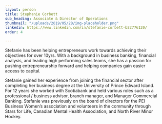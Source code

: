 ```yaml
---
layout: person
title: Stephanie Corbett
sub_heading: Associate & Director of Operations
thumbnail: "/uploads/2019/05/28/img-placeholder.png"
linkedin: https://www.linkedin.com/in/stefanie-corbett-b22776120/
order: 4

---
```

Stefanie has been helping entrepreneurs work towards achieving their objectives for over 10yrs. With a background in business banking, financial analysis, and leading high performing sales teams, she has a passion for pushing entrepreneurship forward and helping companies gain easier access to capital.

Stefanie gained her experience from joining the financial sector after completing her business degree at the University of Prince Edward Island. For 12 years she worked with Scotiabank and held various roles such as a professional / business advisor, branch manager, and Manager Commercial Banking. Stefanie was previously on the board of directors for the PEI Business Women’s association and volunteers in the community through Stars for Life, Canadian Mental Health Association, and North River Minor Hockey. 
